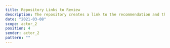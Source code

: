 ```yaml
---
title: Repository Links to Review
description: The repository creates a link to the recommendation and the review(s)
date: "2021-03-08"
scope: actor_2
position: 4
sender: actor_2
pattern: ""
---
```


